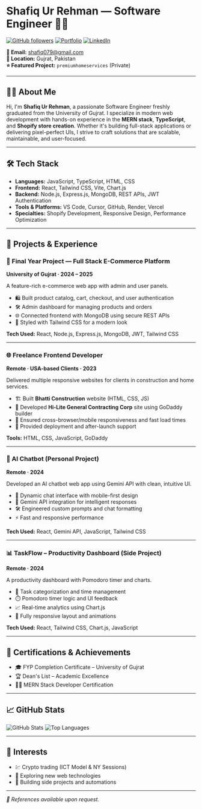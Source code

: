 # Shafiq Ur Rehman — Software Engineer 👨‍💻

[![GitHub followers](https://img.shields.io/github/followers/shafiq079?label=Followers&style=social)](https://github.com/shafiq079)
[![Portfolio](https://img.shields.io/badge/Portfolio-%23007ACC?style=for-the-badge&logo=vercel&logoColor=white)](https://yourpersonalwebsite.com)
[![LinkedIn](https://img.shields.io/badge/LinkedIn-%230077B5?style=for-the-badge&logo=linkedin&logoColor=white)](https://linkedin.com/in/shafiq079)

**📧 Email:** shafiq079@gmail.com  
**📍 Location:** Gujrat, Pakistan  
**⭐ Featured Project:** `premiumhomeservices` (Private)

---

## 🧑‍💻 About Me

Hi, I'm **Shafiq Ur Rehman**, a passionate Software Engineer freshly graduated from the University of Gujrat. I specialize in modern web development with hands-on experience in the **MERN stack**, **TypeScript**, and **Shopify store creation**. Whether it's building full-stack applications or delivering pixel-perfect UIs, I strive to craft solutions that are scalable, maintainable, and user-focused.

---

## 🛠️ Tech Stack

- **Languages:** JavaScript, TypeScript, HTML, CSS
- **Frontend:** React, Tailwind CSS, Vite, Chart.js
- **Backend:** Node.js, Express.js, MongoDB, REST APIs, JWT Authentication
- **Tools & Platforms:** VS Code, Cursor, GitHub, Render, Vercel
- **Specialties:** Shopify Development, Responsive Design, Performance Optimization

---

## 💼 Projects & Experience

### 🔧 Final Year Project — Full Stack E-Commerce Platform  
**University of Gujrat · 2024 – 2025**

A feature-rich e-commerce web app with admin and user panels.

- 🛍️ Built product catalog, cart, checkout, and user authentication
- 🛠️ Admin dashboard for managing products and orders
- 🌐 Connected frontend with MongoDB using secure REST APIs
- 🎨 Styled with Tailwind CSS for a modern look

**Tech Used:** React, Node.js, Express.js, MongoDB, JWT, Tailwind CSS

---

### 🌐 Freelance Frontend Developer  
**Remote · USA-based Clients · 2023**

Delivered multiple responsive websites for clients in construction and home services.

- 🏗️ Built **Bhatti Construction** website (HTML, CSS, JS)
- 🏢 Developed **Hi-Lite General Contracting Corp** site using GoDaddy builder
- 📱 Ensured cross-browser/mobile responsiveness and fast load times
- 🔧 Provided deployment and after-launch support

**Tools:** HTML, CSS, JavaScript, GoDaddy

---

### 🤖 AI Chatbot (Personal Project)  
**Remote · 2024**

Developed an AI chatbot web app using Gemini API with clean, intuitive UI.

- 💬 Dynamic chat interface with mobile-first design
- 🧠 Gemini API integration for intelligent responses
- 🛠️ Engineered custom prompts and chat formatting
- ⚡ Fast and responsive performance

**Tech Used:** React, Gemini API, JavaScript, Tailwind CSS

---

### 📊 TaskFlow – Productivity Dashboard (Side Project)  
**Remote · 2024**

A productivity dashboard with Pomodoro timer and charts.

- 📝 Task categorization and time management
- ⏱️ Pomodoro timer logic and UI feedback
- 📈 Real-time analytics using Chart.js
- 🌟 Fully responsive layout and animations

**Tech Used:** React, Tailwind CSS, Chart.js, JavaScript

---

## 🏅 Certifications & Achievements

- 🎓 FYP Completion Certificate – University of Gujrat
- 🏆 Dean's List – Academic Excellence
- 🧑‍💻 MERN Stack Developer Certification

---

## 📈 GitHub Stats

![GitHub Stats](https://github-readme-stats.vercel.app/api?username=shafiq079&show_icons=true&theme=radical)
![Top Languages](https://github-readme-stats.vercel.app/api/top-langs/?username=shafiq079&layout=compact&theme=radical)

---

## 🎯 Interests

- 💹 Crypto trading (ICT Model & NY Sessions)
- 🚀 Exploring new web technologies
- 🧪 Building side projects and automations

---

_📩 References available upon request._

